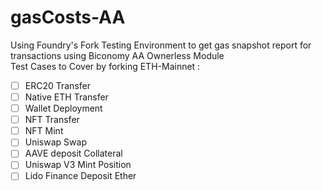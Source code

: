 # gasCosts-AA

Using Foundry's Fork Testing Environment to get gas snapshot report for transactions using Biconomy AA Ownerless Module </br>
Test Cases to Cover by forking ETH-Mainnet : </br>
- [ ] ERC20 Transfer
- [ ] Native ETH Transfer
- [ ] Wallet Deployment
- [ ] NFT Transfer
- [ ] NFT Mint
- [ ] Uniswap Swap
- [ ] AAVE deposit Collateral
- [ ] Uniswap V3 Mint Position
- [ ] Lido Finance Deposit Ether
